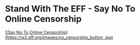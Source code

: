 # Stand With The EFF - Say No To Online Censorship
[![Say No To Online Censorship](https://w2.eff.org/images/no_censorship_button
.jpg)](https://www.eff.org/pages/say-no-to-online-censorship)
